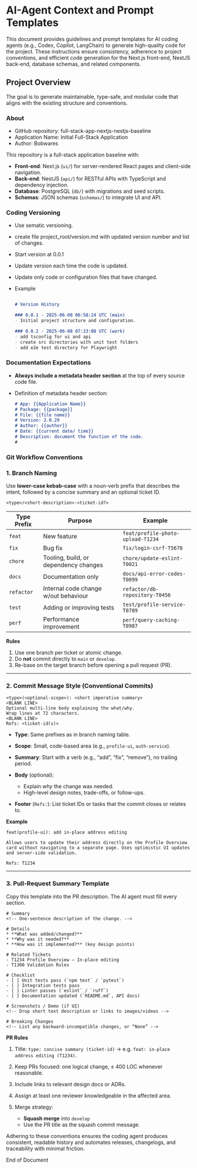 # AI-Agent Context and Prompt Templates

This document provides guidelines and prompt templates for AI coding agents (e.g., Codex, Copilot, LangChain) to generate high-quality code for the  project. These instructions ensure consistency, adherence to project conventions, and efficient code generation for the Next.js front-end, NestJS back-end, database schemas, and related components.

## Project Overview

The goal is to generate maintainable, type-safe, and modular code that aligns with the existing structure and conventions.

### About
- GitHub repository: full-stack-app-nextjs-nestjs-baseline
- Application Name: Initial Full-Stack Application
- Author: Bobwares

This repository is a full-stack application baseline with:
- **Front-end**: Next.js (`ui/`) for server-rendered React pages and client-side navigation.
- **Back-end**: NestJS (`api/`) for RESTful APIs with TypeScript and dependency injection.
- **Database**: PostgreSQL (`db/`) with migrations and seed scripts.
- **Schemas**: JSON schemas (`schemas/`) to integrate UI and API.


### Coding Versioning

- Use sematic versioning.
- create file project_root/version.md with updated version number and list of changes. 
- Start version at 0.0.1
- Update version each time the code is updated.
- Update only code or configuration files that have changed.

- Example

    ```markdown
    
    # Version History
    
    ### 0.0.1 - 2025-06-08 06:58:24 UTC (main)
    - Initial project structure and configuration.
    
    ### 0.0.2 - 2025-06-08 07:23:08 UTC (work)
    - add tsconfig for ui and api
    - create src directories with unit test folders
    - add e2e test directory for Playwright
    ```

### Documentation Expectations

* **Always include a metadata header section** at the top of every source code file.

* Definition of metadata header section:

  ```markdown
  # App: {{Application Name}}
  # Package: {{package}}
  # File: {{file name}}
  # Version: 2.0.29
  # Author: {{author}}
  # Date: {{current date/ time}}
  # Description: document the function of the code.
  #
  ```

### Git Workflow Conventions

### 1. Branch Naming

Use **lower-case kebab-case** with a noun-verb prefix that describes the intent, followed by a concise summary and an optional ticket ID.

```
<type>/<short-description>-<ticket-id?>
```

| Type Prefix | Purpose                               | Example                           |
| ----------- | ------------------------------------- | --------------------------------- |
| `feat`      | New feature                           | `feat/profile-photo-upload-T1234` |
| `fix`       | Bug fix                               | `fix/login-csrf-T5678`            |
| `chore`     | Tooling, build, or dependency changes | `chore/update-eslint-T0021`       |
| `docs`      | Documentation only                    | `docs/api-error-codes-T0099`      |
| `refactor`  | Internal code change w/out behaviour  | `refactor/db-repository-T0456`    |
| `test`      | Adding or improving tests             | `test/profile-service-T0789`      |
| `perf`      | Performance improvement               | `perf/query-caching-T0987`        |

**Rules**

1. Use one branch per ticket or atomic change.
2. Do **not** commit directly to `main` or `develop`.
3. Re-base on the target branch before opening a pull request (PR).

---

### 2. Commit Message Style (Conventional Commits)

```
<type>(<optional-scope>): <short imperative summary>
<BLANK LINE>
Optional multi-line body explaining the what/why.
Wrap lines at 72 characters.
<BLANK LINE>
Refs: <ticket-id(s)>
```

* **Type**: Same prefixes as in branch naming table.
* **Scope**: Small, code-based area (e.g., `profile-ui`, `auth-service`).
* **Summary**: Start with a verb (e.g., “add”, “fix”, “remove”), no trailing period.
* **Body** (optional):

    * Explain *why* the change was needed.
    * High-level design notes, trade-offs, or follow-ups.
* **Footer** (`Refs:`): List ticket IDs or tasks that the commit closes or relates to.

**Example**

```
feat(profile-ui): add in-place address editing

Allows users to update their address directly on the Profile Overview
card without navigating to a separate page. Uses optimistic UI updates
and server-side validation.

Refs: T1234
```

---

### 3. Pull-Request Summary Template

Copy this template into the PR description. The AI agent must fill every section.

```
# Summary
<!-- One-sentence description of the change. -->

# Details
* **What was added/changed?**
* **Why was it needed?**
* **How was it implemented?** (key design points)

# Related Tickets
- T1234 Profile Overview – In-place editing
- T1300 Validation Rules

# Checklist
- [ ] Unit tests pass (`npm test` / `pytest`)
- [ ] Integration tests pass
- [ ] Linter passes (`eslint` / `ruff`)
- [ ] Documentation updated (`README.md`, API docs)

# Screenshots / Demo (if UI)
<!-- Drop short text description or links to images/videos -->

# Breaking Changes
<!-- List any backward-incompatible changes, or “None” -->
```

**PR Rules**

1. Title: `type: concise summary (ticket-id)`  → e.g. `feat: in-place address editing (T1234)`.
2. Keep PRs focused: one logical change, ≤ 400 LOC whenever reasonable.
3. Include links to relevant design docs or ADRs.
4. Assign at least one reviewer knowledgeable in the affected area.
5. Merge strategy:

    * **Squash merge** into `develop`
    * Use the PR title as the squash commit message.

Adhering to these conventions ensures the coding agent produces consistent, readable history and automates releases, changelogs, and traceability with minimal friction.

End of Document